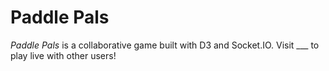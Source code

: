 # Paddle Pals

_Paddle Pals_ is a collaborative game built with D3 and Socket.IO. Visit ___ to play live with other users!